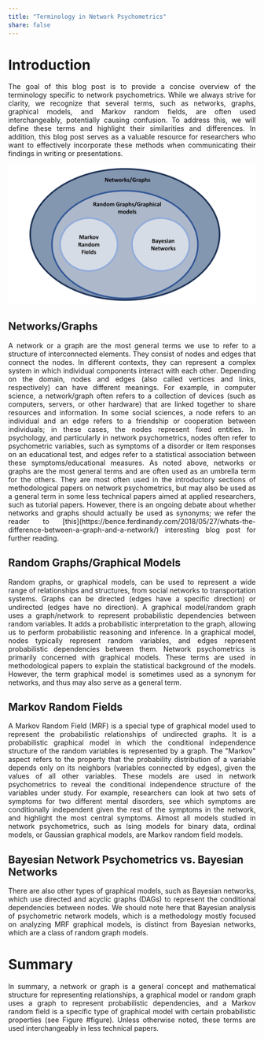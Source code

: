 ```yaml
---
title: "Terminology in Network Psychometrics"
share: false
---
```


# Introduction

<p style="text-align: justify;">
The goal of this blog post is to provide a concise overview of the terminology specific to network psychometrics. While we always strive for clarity, we recognize that several terms, such as networks, graphs, graphical models, and Markov random fields, are often used interchangeably, potentially causing confusion. To address this, we will define these terms and highlight their similarities and differences. In addition, this blog post serves as a valuable resource for researchers who want to effectively incorporate these methods when communicating their findings in writing or presentations.
</p>

![A visual representation of the terms.](figure.png)

## Networks/Graphs

<p style="text-align: justify;">
A network or a graph are the most general terms we use to refer to a structure of interconnected elements. They consist of nodes and edges that connect the nodes. In different contexts, they can represent a complex system in which individual components interact with each other. Depending on the domain, nodes and edges (also called vertices and links, respectively) can have different meanings. For example, in computer science, a network/graph often refers to a collection of devices (such as computers, servers, or other hardware) that are linked together to share resources and information. In some social sciences, a node refers to an individual and an edge refers to a friendship or cooperation between individuals; in these cases, the nodes represent fixed entities. In psychology, and particularly in network psychometrics, nodes often refer to psychometric variables, such as symptoms of a disorder or item responses on an educational test, and edges refer to a statistical association between these symptoms/educational measures. As noted above, networks or graphs are the most general terms and are often used as an umbrella term for the others. They are most often used in the introductory sections of methodological papers on network psychometrics, but may also be used as a general term in some less technical papers aimed at applied researchers, such as tutorial papers. However, there is an ongoing debate about whether networks and graphs should actually be used as synonyms; we refer the reader to [this](https://bence.ferdinandy.com/2018/05/27/whats-the-difference-between-a-graph-and-a-network/) interesting blog post for further reading.
</p>

## Random Graphs/Graphical Models

<p style="text-align: justify;">
Random graphs, or graphical models, can be used to represent a wide range of relationships and structures, from social networks to transportation systems. Graphs can be directed (edges have a specific direction) or undirected (edges have no direction). A graphical model/random graph uses a graph/network to represent probabilistic dependencies between random variables. It adds a probabilistic interpretation to the graph, allowing us to perform probabilistic reasoning and inference. In a graphical model, nodes typically represent random variables, and edges represent probabilistic dependencies between them. Network psychometrics is primarily concerned with graphical models. These terms are used in methodological papers to explain the statistical background of the models. However, the term graphical model is sometimes used as a synonym for networks, and thus may also serve as a general term.
</p>

## Markov Random Fields

<p style="text-align: justify;">
A Markov Random Field (MRF) is a special type of graphical model used to represent the probabilistic relationships of undirected graphs. It is a probabilistic graphical model in which the conditional independence structure of the random variables is represented by a graph. The "Markov" aspect refers to the property that the probability distribution of a variable depends only on its neighbors (variables connected by edges), given the values of all other variables. These models are used in network psychometrics to reveal the conditional independence structure of the variables under study. For example, researchers can look at two sets of symptoms for two different mental disorders, see which symptoms are conditionally independent given the rest of the symptoms in the network, and highlight the most central symptoms. Almost all models studied in network psychometrics, such as Ising models for binary data, ordinal models, or Gaussian graphical models, are Markov random field models.
</p>

## Bayesian Network Psychometrics vs. Bayesian Networks

<p style="text-align: justify;">
There are also other types of graphical models, such as Bayesian networks, which use directed and acyclic graphs (DAGs) to represent the conditional dependencies between nodes. We should note here that Bayesian analysis of psychometric network models, which is a methodology mostly focused on analyzing MRF graphical models, is distinct from Bayesian networks, which are a class of random graph models.
</p>

# Summary

<p style="text-align: justify;">
In summary, a network or graph is a general concept and mathematical structure for representing relationships, a graphical model or random graph uses a graph to represent probabilistic dependencies, and a Markov random field is a specific type of graphical model with certain probabilistic properties (see Figure #figure). Unless otherwise noted, these terms are used interchangeably in less technical papers.
</p>
